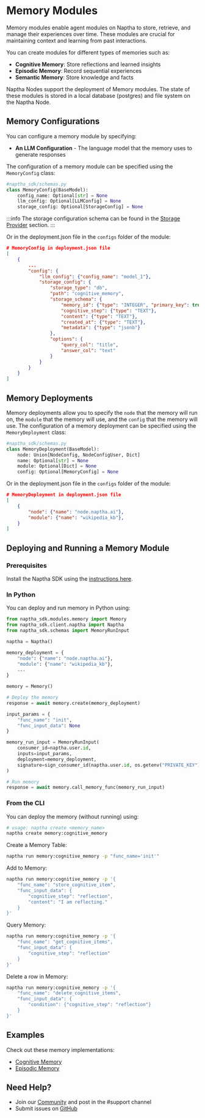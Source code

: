 # Memory Modules

Memory modules enable agent modules on Naptha to store, retrieve, and manage their experiences over time. These modules are crucial for maintaining context and learning from past interactions.

You can create modules for different types of memories such as:

- **Cognitive Memory**: Store reflections and learned insights
- **Episodic Memory**: Record sequential experiences
- **Semantic Memory**: Store knowledge and facts

Naptha Nodes support the deployment of Memory modules. The state of these modules is stored in a local database (postgres) and file system on the Naptha Node.

## Memory Configurations

You can configure a memory module by specifying:

- **An LLM Configuration** - The language model that the memory uses to generate responses

The configuration of a memory module can be specified using the `MemoryConfig` class:

```python
#naptha_sdk/schemas.py
class MemoryConfig(BaseModel):
    config_name: Optional[str] = None
    llm_config: Optional[LLMConfig] = None
    storage_config: Optional[StorageConfig] = None
```

:::info
The storage configuration schema can be found in the [Storage Provider](/docs/NapthaStorage/0-overview.md) section.
:::

Or in the deployment.json file in the `configs` folder of the module:

```json
# MemoryConfig in deployment.json file 
[
    {
        ...
        "config": {
            "llm_config": {"config_name": "model_1"},
            "storage_config": {
                "storage_type": "db",
                "path": "cognitive_memory",
                "storage_schema": {
                    "memory_id": {"type": "INTEGER", "primary_key": true},
                    "cognitive_step": {"type": "TEXT"},
                    "content": {"type": "TEXT"},
                    "created_at": {"type": "TEXT"},
                    "metadata": {"type": "jsonb"}
                },
                "options": {
                    "query_col": "title",
                    "answer_col": "text"
                }
            }
        }
    }
]
```

## Memory Deployments

Memory deployments allow you to specify the `node` that the memory will run on, the `module` that the memory will use, and the `config` that the memory will use. The configuration of a memory deployment can be specified using the `MemoryDeployment` class:

```python
#naptha_sdk/schemas.py
class MemoryDeployment(BaseModel):
    node: Union[NodeConfig, NodeConfigUser, Dict]
    name: Optional[str] = None
    module: Optional[Dict] = None
    config: Optional[MemoryConfig] = None
```

Or in the deployment.json file in the `configs` folder of the module:

```json
# MemoryDeployment in deployment.json file 
[
    {
        "node": {"name": "node.naptha.ai"},
        "module": {"name": "wikipedia_kb"},
    }
]
```

## Deploying and Running a Memory Module

### Prerequisites

Install the Naptha SDK using the [instructions here](https://github.com/NapthaAI/naptha-sdk/?tab=readme-ov-file#install).

### In Python

You can deploy and run memory in Python using:

```python
from naptha_sdk.modules.memory import Memory
from naptha_sdk.client.naptha import Naptha
from naptha_sdk.schemas import MemoryRunInput

naptha = Naptha()

memory_deployment = {
    "node": {"name": "node.naptha.ai"},
    "module": {"name": "wikipedia_kb"},
    ...
}

memory = Memory()

# Deploy the memory
response = await memory.create(memory_deployment)

input_params = {
    "func_name": "init",
    "func_input_data": None
}

memory_run_input = MemoryRunInput(
    consumer_id=naptha.user.id,
    inputs=input_params,
    deployment=memory_deployment,
    signature=sign_consumer_id(naptha.user.id, os.getenv("PRIVATE_KEY"))
)

# Run memory
response = await memory.call_memory_func(memory_run_input)
```

### From the CLI

You can deploy the memory (without running) using:

```bash
# usage: naptha create <memory_name>
naptha create memory:cognitive_memory 
```

Create a Memory Table:

```bash
naptha run memory:cognitive_memory -p "func_name='init'"
```

Add to Memory:

```bash
naptha run memory:cognitive_memory -p '{
    "func_name": "store_cognitive_item",
    "func_input_data": {
        "cognitive_step": "reflection",
        "content": "I am reflecting."
    }
}'
```

Query Memory:

```bash
naptha run memory:cognitive_memory -p '{
    "func_name": "get_cognitive_items",
    "func_input_data": {
        "cognitive_step": "reflection"
    }
}'
```

Delete a row in Memory:

```bash
naptha run memory:cognitive_memory -p '{
    "func_name": "delete_cognitive_items",
    "func_input_data": {
        "condition": {"cognitive_step": "reflection"}
    }
}'
```

## Examples

Check out these memory implementations:
- [Cognitive Memory](https://github.com/NapthaAI/cognitive_memory)
- [Episodic Memory](https://github.com/NapthaAI/episodic_memory)

## Need Help?
- Join our [Community](https://naptha.ai/naptha-community) and post in the #support channel
- Submit issues on [GitHub](https://github.com/NapthaAI)
